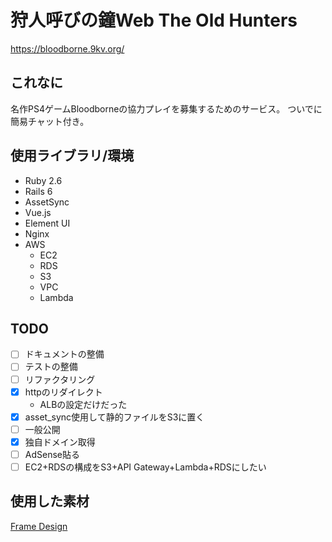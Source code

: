 # 狩人呼びの鐘Web The Old Hunters

https://bloodborne.9kv.org/

## これなに

名作PS4ゲームBloodborneの協力プレイを募集するためのサービス。
ついでに簡易チャット付き。

## 使用ライブラリ/環境

- Ruby 2.6
- Rails 6
- AssetSync
- Vue.js
- Element UI
- Nginx
- AWS
  - EC2
  - RDS
  - S3
  - VPC
  - Lambda

## TODO

- [ ] ドキュメントの整備
- [ ] テストの整備
- [ ] リファクタリング
- [x] httpのリダイレクト
  - ALBの設定だけだった
- [x] asset_sync使用して静的ファイルをS3に置く
- [ ] 一般公開
- [x] 独自ドメイン取得
- [ ] AdSense貼る
- [ ] EC2+RDSの構成をS3+API Gateway+Lambda+RDSにしたい

## 使用した素材

[Frame Design](http://frames-design.com/)
